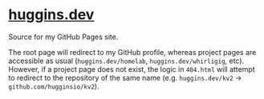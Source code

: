 # [huggins.dev](https://huggins.dev)

Source for my GitHub Pages site.

The root page will redirect to my GitHub profile, whereas project pages are accessible as usual
(`huggins.dev/homelab`, `huggins.dev/whirligig`, etc). However, if a project page does not exist,
the logic in `404.html` will attempt to redirect to the repository of the same name (e.g.
`huggins.dev/kv2` -> `github.com/hugginsio/kv2`).
